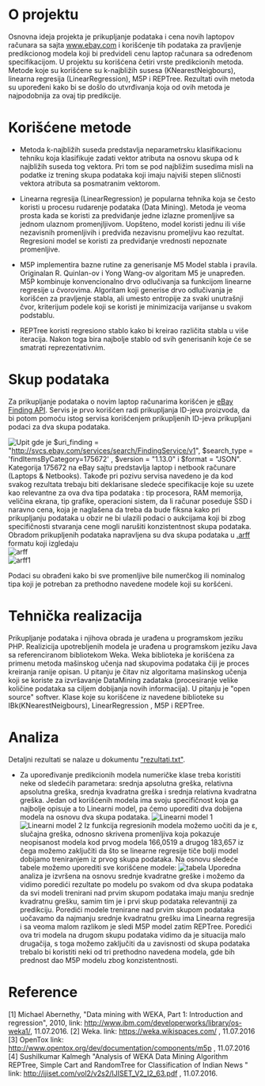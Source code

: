 # O projektu

Osnovna ideja projekta je prikupljanje podataka i cena novih laptopov računara sa sajta www.ebay.com i korišćenje tih podataka za pravljenje predikcionog modela koji bi predvideli cenu laptop računara sa određenom specifikacijom. 
U projektu su korišćena četiri vrste predikcionih metoda. Metode koje su korišćene su k-najbližih susesa (KNearestNeigbours), linearna regresija (LinearRegression), M5P i REPTree. Rezultati ovih metoda su upoređeni kako bi se došlo do utvrđivanja koja od ovih metoda je najpodobnija za ovaj tip predikcije.

# Korišćene metode

- Metoda k-najbližih suseda predstavlja neparametrsku klasifikacionu tehniku koja klasifikuje zadati vektor atributa na osnovu skupa od k najbližih suseda tog vektora. Pri tom se pod najbližim susedima misli na podatke iz trening skupa podataka koji imaju najviši stepen sličnosti vektora atributa sa posmatranim vektorom.
- Linearna regresija (LinearRegression) je popularna tehnika koja se često koristi u procesu rudarenje podataka (Data Mining). Metoda je veoma prosta kada se koristi za predviđanje jedne izlazne promenljive sa jednom ulaznom promenjljivom. Uopšteno, model koristi jednu ili više nezavisnih promenljivih i predviđa nezavisnu promeljivu kao rezultat. Regresioni model se koristi za predviđanje vrednosti nepoznate promenljive.

- M5P implementira bazne rutine za generisanje M5 Model stabla i pravila. Originalan R. Quinlan-ov i Yong Wang-ov algoritam M5 je unapređen. M5P kombinuje konvencionalno drvo odlučivanja sa funkcijom linearne regresije u čvorovima. Algoritam koji generise drvo odlučivanja je korišćen za pravljenje stabla, ali umesto entropije za svaki unutrašnji čvor, kriterijum podele koji se koristi je minimizacija varijanse u svakom podstablu. 

- REPTree koristi regresiono stablo kako bi  kreirao različita stabla u više iteracija. Nakon toga bira najbolje stablo od svih generisanih koje će se smatrati reprezentativnim.

# Skup podataka

Za prikupljanje podataka o novim laptop računarima korišćen je [eBay Finding API](https://go.developer.ebay.com/what-ebay-api). Servis je prvo korišćen radi prikupljanja ID-jeva proizvoda, da bi potom pomoću istog servisa korišćenjem prikupljenih ID-jeva prikupljani podaci za dva skupa podataka.

![Upit](https://gitlab.com/KrstevFilip/Predicting_laptop_price/blob/master/images/upit.png "Upit")
gde je $uri_finding = "http://svcs.ebay.com/services/search/FindingService/v1",  $search_type = 'findItemsByCategory=175672' , $version = "1.13.0" i $format = "JSON". Kategorija 175672 na eBay sajtu predstavlja laptop i netbook računare (Laptops & Netbooks). Takođe pri pozivu servisa navedeno je da kod svakog rezultata trebaju biti deklarisane sledeće specifikacije koje su uzete kao relevantne za ova dva tipa podataka : tip procesora, RAM memorija, veličina ekrana, tip grafike, operacioni sistem, da li računar poseduje SSD i naravno cena, koja je naglašena da treba da bude fiksna kako pri prikupljanju podataka u obzir ne bi ulazili podaci o aukcijama koji bi zbog specifičnosti stvaranja cene mogli narušiti konzistentnost skupa podataka. Obradom prikupljenih podataka napravljena su dva skupa podataka u [.arff](https://weka.wikispaces.com/ARFF+(stable+version)) formatu koji izgledaju <br>
![arff](https://cloud.githubusercontent.com/assets/10245806/17696718/88c4d8ce-63b0-11e6-85a9-565c035e158a.PNG)<br>
![arff1](https://cloud.githubusercontent.com/assets/10245806/17696773/e3e381b0-63b0-11e6-80a9-aef9624e179a.PNG)

Podaci su obrađeni kako bi sve promenljive bile numerčkog ili nominalog tipa koji je potreban za prethodno navedene modele koji su koršćeni.

# Tehnička realizacija

Prikupljanje podataka i njihova obrada je urađena u programskom jeziku PHP. Realizicija upotrebljenih modela je urađena u programskom jeziku Java sa referenciranom bibliotekom Weka. 
Weka biblioteka je korišćena za primenu metoda mašinskog učenja nad skupovima podataka čiji je proces kreiranja ranije opisan. U pitanju je čitav niz algoritama mašinskog učenja koji se koriste za izvršavanje DataMining zadataka (procesiranje velike količine podataka sa ciljem dobijanja novih informacija). U pitanju je "open source" softver.
Klase koje su korišćene iz navedene biblioteke su IBk(KNearestNeigbours), LinearRegression , M5P i REPTree.

# Analiza

Detaljni rezultati se nalaze u dokumentu ["rezultati.txt"](https://gitlab.com/KrstevFilip/Predicting_laptop_price/blob/master/rezultati.txt).
+ Za upoređivanje predikcionih modela numeričke klase treba koristiti neke od sledećih parametara: srednja apsolutna greška, relativna apsolutna greška, srednja kvadratna greška i srednja relativna kvadratna greška.
Jedan od korišćenih modela ima svoju specifičnost koja ga najbolje opisuje a to Linearni model, pa ćemo uporediti dva dobijena modela na osnovu dva skupa podataka. 
![Linearni model 1](https://gitlab.com/KrstevFilip/Predicting_laptop_price/blob/master/images/linearniModel1.png "Linearni model 1")
![Linearni model 2](https://gitlab.com/KrstevFilip/Predicting_laptop_price/blob/master/images/linearniModel2.png "Linearni model 2")
Iz funkcija regresionih modela možemo uočiti da je ε, slučajna greška, odnosno skrivena promenljiva koja pokazuje neopisanost modela kod prvog modela 166,0519 a drugog 183,657 iz čega možemo zaključiti da što se linearne regresije tiče bolji model dobijamo treniranjem iz prvog skupa podataka.
Na osnovu sledeće tabele možemo uporediti sve korišćene modele: 
![tabela](https://gitlab.com/KrstevFilip/Predicting_laptop_price/blob/master/images/tabela.png "Uporedna tabela")
Uporedna analiza je izvršena na osnovu srednje kvadratne greške i možemo da vidimo poredići rezultate po modelu po svakom od dva skupa podataka da svi modeli trenirani nad prvim skupom podataka imaju manju srednje kvadratnu grešku, samim tim je i prvi skup podataka relevantniji za predikciju.
Poredići modele trenirane nad prvim skupom podataka uočavamo da najmanju srednje kvadratnu grešku ima Linearna regresija i sa veoma malom razlikom je sledi M5P model zatim REPTree. Poredići ova tri modela na drugom skupu podataka vidimo da je situacija malo drugačija, s toga možemo zaključiti da u zavisnosti od skupa podataka trebalo bi koristiti neki od tri prethodno navedena modela, gde bih prednost dao M5P modelu zbog konzistentnosti.

# Reference

[1] Michael Abernethy, "Data mining with WEKA, Part 1: Introduction and regression", 2010, link: http://www.ibm.com/developerworks/library/os-weka1/, 11.07.2016.
[2] Weka. link: https://weka.wikispaces.com/ , 11.07.2016
[3] OpenTox link: http://www.opentox.org/dev/documentation/components/m5p , 11.07.2016
[4] Sushilkumar Kalmegh "Analysis of WEKA Data Mining Algorithm REPTree, Simple Cart and RandomTree for Classification of Indian News " link: http://ijiset.com/vol2/v2s2/IJISET_V2_I2_63.pdf , 11.07.2016.
